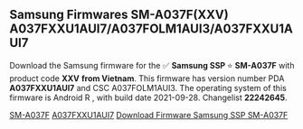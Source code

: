 <h2>Samsung Firmwares SM-A037F(XXV) A037FXXU1AUI7/A037FOLM1AUI3/A037FXXU1AUI7</h2>
Download the Samsung firmware for the ✅ <strong>Samsung SSP </strong> ⭐ <strong>SM-A037F</strong> with product code <strong>XXV</strong> <strong> from Vietnam</strong>. This firmware has version number PDA <strong>A037FXXU1AUI7</strong> and CSC A037FOLM1AUI3. The operating system of this firmware is Android R , with build date 2021-09-28. Changelist <strong>22242645</strong>.


[SM-A037F](https://samfirm.shop/samsung/model/SM-A037F)
[A037FXXU1AUI7](https://samfirm.shop/samsung/pda/A037FXXU1AUI7)
[Download Firmware Samsung SSP SM-A037F](https://samfirm.shop/samsung/firmware/461122)
